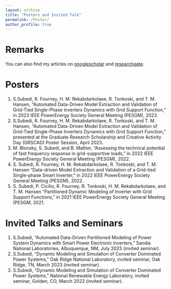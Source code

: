 ```yaml
---
layout: archive
title: "Posters and Invited Talk"
permalink: /Poster/
author_profile: true
---
```



Remarks
======
You can also find my articles on [googlescholar](https://scholar.google.com/citations?user=9xWMbXoAAAAJ&hl=en&oi=ao) and [researchgate](https://www.researchgate.net/profile/Sunil-Subedi?ev=hdr_xprf).

Posters
======
1. S.Subedi, R. Fourney, H. M. Rekabdarkolaee, R. Tonkoski, and T. M. Hansen, “Automated Data-Driven Model Extraction and Validation of Grid-Tied Single-Phase Inverters Dynamics with Grid Support Function,” in 2023 IEEE PowerEnergy Society General Meeting (PESGM), 2023.
1. S.Subedi, R. Fourney, H. M. Rekabdarkolaee, R. Tonkoski, and T. M. Hansen, “Automated Data-Driven Model Extraction and Validation of Grid-Tied Single-Phase Inverters Dynamics with Grid Support Function,” presented at the Graduate Research Scholarship and Creative Activity Day (GRSCAD) Poster Session, April 2023.
1. M. Blonsky, S. Subedi, and B. Mather, “Assessing the technical potential of fast frequency response in grid-supportive loads,” in 2022 IEEE PowerEnergy Society General Meeting (PESGM), 2022.
1. S. Subedi, R. Fourney, H. M. Rekabdarkolaee, R. Tonkoski, and T. M. Hansen “Data-driven Model Extraction and Validation of a Grid-tied Single-phase Smart Inverter,” in 2022 IEEE PowerEnergy Society General Meeting (PESGM), 2022.
1. S. Subedi, P. Cicilio, R. Fourney, R. Tonkoski, H. M. Rekabdarkolaee, and T. M. Hansen “Partitioned Dynamic Modeling of Inverter with Grid Support Functions,” in 2021 IEEE PowerEnergy Society General Meeting (PESGM, 2021.

Invited Talks and Seminars
======

1. S.Subedi, “Automated Data-Driven Partitioned Modeling of Power System Dynamics
with Smart Power Electronic Inverters,” Sandia National Laboratories,
Albuquerque, NM, July 2023 (invited seminar).
1. S.Subedi, “Dynamic Modeling and Simulation of Converter Dominated Power
Systems,” Oak Ridge National Laboratory, invited seminar, Oak Ridge, TN, March 2023 (invited seminar).
1. S.Subedi, “Dynamic Modeling and Simulation of Converter Dominated Power
Systems,” National Renewable Energy Laboratory, invited seminar, Golden, CO, March 2022 (invited seminar).




